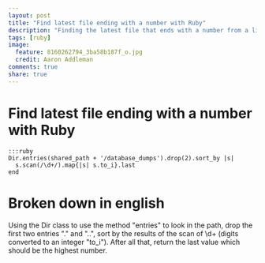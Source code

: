 ```yaml
---
layout: post
title: "Find latest file ending with a number with Ruby"
description: "Finding the latest file that ends with a number from a list of archives with Ruby came in helpful when writing some code. Read more to find out what it looks like."
tags: [ruby]
image:
  feature: 8160262794_3ba58b187f_o.jpg
  credit: Aaron Addleman
comments: true
share: true
---
```


# Find latest file ending with a number with Ruby

    :::ruby
    Dir.entries(shared_path + '/database_dumps').drop(2).sort_by |s|
      s.scan(/\d+/).map{|s| s.to_i}.last
    end


# Broken down in english

Using the Dir class to use the method "entries" to look in the path, drop the first two entries "." and "..", sort by the results of the scan of \d+ (digits converted to an integer "to_i"). After all that, return the last value which should be the highest number.
